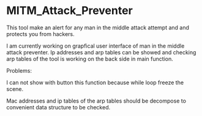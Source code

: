 # MITM_Attack_Preventer
This tool make an alert for any man in the middle attack attempt and and protects you from hackers.

I am currently working on grapfical user interface of man in the middle attack preventer.
Ip addresses and arp tables can be showed and checking arp tables of the tool is working on the back side in main function.

Problems:

I can not show with button this function because while loop freeze the scene. 

Mac addresses and ip tables of the arp tables should be decompose to convenient data structure to be checked.

